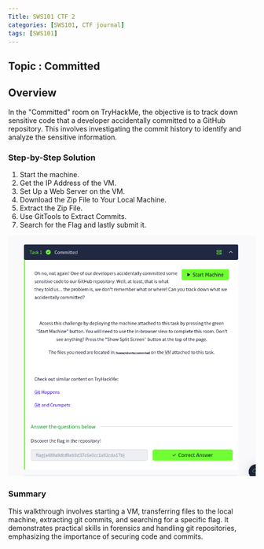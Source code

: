 ```yaml
---
Title: SWS101 CTF 2
categories: [SWS101, CTF journal]
tags: [SWS101]
---
```

## Topic : Committed

## Overview
In the "Committed" room on TryHackMe, the objective is to track down sensitive code that a developer accidentally committed to a GitHub repository. This involves investigating the commit history to identify and analyze the sensitive information.

### Step-by-Step Solution

1. Start the machine.
2. Get the IP Address of the VM.
3. Set Up a Web Server on the VM. 
4. Download the Zip File to Your Local Machine. 
5. Extract the Zip File.
6. Use GitTools to Extract Commits. 
7. Search for the Flag and lastly submit it. 

![alt text](<../img/sws/Screenshot from 2024-06-13 03-13-04.png>)

### Summary

This walkthrough involves starting a VM, transferring files to the local machine, extracting git commits, and searching for a specific flag. It demonstrates practical skills in forensics and handling git repositories, emphasizing the importance of securing code and commits.